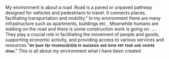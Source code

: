 My environment is about a road .Road is a paved or unpaved pathway designed for vehicles and pedestrians to travel. It connects places, facilitating transportation and mobility." In my environment there are many infrastructure such as  apartments, buildings etc , Meanwhile humans are walking on the road and there is some construction work is going on ..... They play a crucial role in facilitating the movement of people and goods, supporting economic activity, and providing access to various services and resources."𝖜𝖊 𝖍𝖆𝖛𝖊 𝖙𝖍𝖊 𝖗𝖊𝖘𝖕𝖔𝖓𝖘𝖎𝖇𝖎𝖑𝖎𝖙𝖞 𝖙𝖔 𝖒𝖆𝖎𝖓𝖙𝖆𝖎𝖓 𝖆𝖓𝖉 𝖐𝖊𝖊𝖕 𝖔𝖚𝖗 𝖗𝖔𝖆𝖉 𝖆𝖓𝖉 𝖘𝖔𝖈𝖎𝖊𝖙𝖞 𝖈𝖑𝖊𝖆𝖓." This is all about my environment what I have been created
